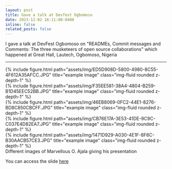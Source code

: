 ```yaml
---
layout: post
title: Gave a talk at Devfest Ogbomoso
date: 2023-12-02 16:11:00-0400
inline: false
related_posts: false
---
```


I gave a talk at DevFest Ogbomoso on "READMEs, Commit messages and Comments: The three musketeers of open source collaborations" which happened at Great Hall, Lautech, Ogbomoso, Nigeria

***

<div class="row">
    <div class="col-sm mt-3 mt-md-0">
        {% include figure.html path="assets/img/ED5D908D-5800-4980-8C55-4F612A35AFCC.JPG" title="example image" class="img-fluid rounded z-depth-1" %}
    </div>
    <div class="col-sm mt-3 mt-md-0">
        {% include figure.html path="assets/img/F35EE581-38A4-4804-B259-B1D45EEC52BB.JPG" title="example image" class="img-fluid rounded z-depth-1" %}
    </div>
    <div class="col-sm mt-3 mt-md-0">
        {% include figure.html path="assets/img/46EB8069-0FC2-44E1-8276-BD8C850CBCFF.JPG" title="example image" class="img-fluid rounded z-depth-1" %}
    </div>
</div>
<div class="row">
    <div class="col-sm mt-3 mt-md-0">
        {% include figure.html path="assets/img/CB76E17A-3E53-41DE-9C9C-C037E4D82EA7.JPG" title="example image" class="img-fluid rounded z-depth-1" %}
    </div>
    <div class="col-sm mt-3 mt-md-0">
        {% include figure.html path="assets/img/1471D929-A030-4E1F-8F6C-B30AACB57CE3.JPG" title="example image" class="img-fluid rounded z-depth-1" %}
    </div>
</div>
<div class="caption">
    Different images of Marvellous O. Ajala giving his presentation
</div>

You can access the slide  <a href="https://docs.google.com/presentation/u/0/">here</a> 